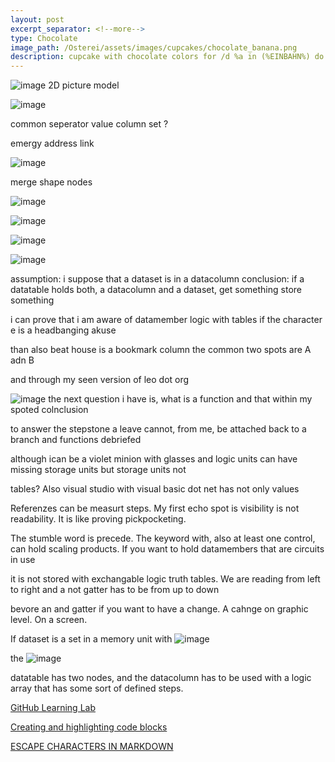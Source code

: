 ```yaml
---
layout: post
excerpt_separator: <!--more-->
type: Chocolate
image_path: /Osterei/assets/images/cupcakes/chocolate_banana.png
description: cupcake with chocolate colors for /d %a in (%EINBAHN%) do dir /b %a
---
```

![image](https://user-images.githubusercontent.com/75255909/205431353-16090c42-091d-40e7-871b-e578f7097c14.png)
2D picture model

![image](https://user-images.githubusercontent.com/75255909/205606079-2272f331-b688-486b-b0b7-08dd0dcd277e.png)

common seperator value
column set       ?

emergy address link

![image](https://user-images.githubusercontent.com/75255909/205613697-d9f8948b-1a9f-4adf-8620-ab70880268c5.png)

merge shape nodes

![image](https://user-images.githubusercontent.com/75255909/205614143-0b6fa3f7-6c5d-444f-986f-aa1e07377eef.png)

![image](https://user-images.githubusercontent.com/75255909/205615582-7d62e859-14be-467a-a671-931b72631e3b.png)

![image](https://user-images.githubusercontent.com/75255909/205615842-c3b711dd-8d42-4218-95b0-eda357772ddc.png)

![image](https://user-images.githubusercontent.com/75255909/205616030-9273ca46-6355-4df2-9f1e-602239fe5d83.png)

assumption: i suppose that a dataset is in a datacolumn
conclusion: if a datatable holds both, a datacolumn and a dataset, get something store something

i can prove that i am aware of datamember logic with tables
if the character e is a headbanging akuse

than also beat house is a bookmark column
the common two spots are A adn B

and through my seen version of leo dot org

![image](https://user-images.githubusercontent.com/75255909/205618390-85efbf20-15f5-42f0-81cc-18db51cde373.png)
the next question i have is, what is a function and that within my spoted colnclusion

to answer the stepstone a leave cannot, from me, be attached back to a branch
and functions debriefed

although ican be a violet minion with glasses
and logic units can have missing storage units but storage units not

tables?
Also visual studio with visual basic dot net has not only values

Referenzes can be measurt steps. My first echo spot is visibility is not readability.
It is like proving pickpocketing.

The stumble word is precede. The keyword with, also at least one control, can hold scaling
products. If you want to hold datamembers that are circuits in use

it is not stored with exchangable logic truth tables.
We are reading from left to right and a not gatter has to be from up to down

bevore an and gatter if you want to have a change.
A cahnge on graphic level. On a screen.

If dataset is a set in a memory unit with
![image](https://user-images.githubusercontent.com/75255909/205624269-c4b5aafd-d26b-4a74-94ff-3ceb4f116107.png)

the
![image](https://user-images.githubusercontent.com/75255909/205624337-b6cb7b81-2a4d-43b5-8860-fadabaf91f08.png)

datatable has two nodes, and the datacolumn has to be used with a logic
array that has some sort of defined steps.

[GitHub Learning Lab](https://github.com/apps/github-learning-lab)

[Creating and highlighting code blocks](https://docs.github.com/en/get-started/writing-on-github/working-with-advanced-formatting/creating-and-highlighting-code-blocks)

[ESCAPE CHARACTERS IN MARKDOWN](https://whatismarkdown.com/how-to-escape-markdown-characters/#:~:text=Markdown%20is%20not%20a%20new%20language%3B%20it%20is,common%20way%20is%20to%20use%20the%20backslash%20character.)
